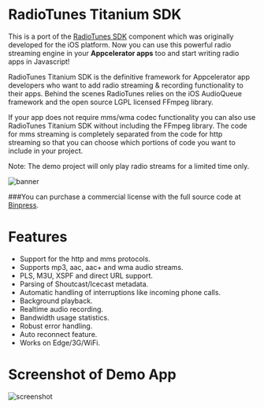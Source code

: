 RadioTunes Titanium SDK
===

This is a port of the [RadioTunes SDK](http://www.binpress.com/app/radiotunes-sdk-for-ios/596) component which was originally developed for the iOS platform. Now you can use this powerful radio streaming engine in your **Appcelerator apps** too and start writing radio apps in Javascript!

RadioTunes Titanium SDK is the definitive framework for Appcelerator app developers who want to add radio streaming & recording functionality to their apps. Behind the scenes RadioTunes relies on the iOS AudioQueue framework and the open source LGPL licensed FFmpeg library.

If your app does not require mms/wma codec functionality you can also use RadioTunes Titanium SDK without including the FFmpeg library. The code for mms streaming is completely separated from the code for http streaming so that you can choose which portions of code you want to include in your project.

Note: The demo project will only play radio streams for a limited time only.

![banner](http://dl.dropbox.com/u/1413757/RadioTunes/banner.png)

###You can purchase a commercial license with the full source code at [Binpress](http://www.binpress.com/app/radiotunes-sdk-for-appcelerator/1045).

# Features

- Support for the http and mms protocols.
- Supports mp3, aac, aac+ and wma audio streams.
- PLS, M3U, XSPF and direct URL support.
- Parsing of Shoutcast/Icecast metadata.
- Automatic handling of interruptions like incoming phone calls.
- Background playback.
- Realtime audio recording.
- Bandwidth usage statistics.
- Robust error handling.
- Auto reconnect feature.
- Works on Edge/3G/WiFi.

# Screenshot of Demo App

![screenshot](http://dl.dropbox.com/u/1413757/RadioTunes/screenshot.png)
